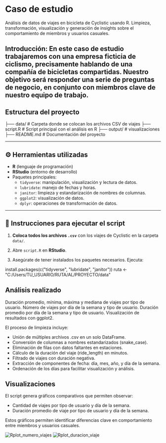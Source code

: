 # Caso de estudio
Análisis de datos de viajes en bicicleta de Cyclistic usando R. Limpieza, transformación, visualización y generación de insights sobre el comportamiento de miembros y usuarios casuales.

## Introducción: En este caso de estudio trabajaremos con una empresa ficticia de ciclismo, precisamente hablando de una compañía de bicicletas compartidas. Nuestro objetivo será responder una serie de preguntas de negocio, en conjunto con miembros clave de nuestro equipo de trabajo.

## Estructura del proyecto

├── data/ # Carpeta donde se colocan los archivos CSV de viajes
├── script.R # Script principal con el análisis en R
├── output/ # visualizaciones
├── README.md # Documentación del proyecto


---

## ⚙️ Herramientas utilizadas

- **R** (lenguaje de programación)
- **RStudio** (entorno de desarrollo)
- Paquetes principales:
  - `tidyverse`: manipulación, visualización y lectura de datos.
  - `lubridate`: manejo de fechas y horas.
  - `janitor`: limpieza y estandarización de nombres de columnas.
  - `ggplot2`: visualización de datos.
  - `dplyr`: operaciones de transformación de datos.

---

## 🚀 Instrucciones para ejecutar el script

1. **Coloca todos los archivos `.csv`** con los viajes de Cyclistic en la carpeta `data/`.

2. Abre `script.R` en **RStudio**.

3. Asegúrate de tener instalados los paquetes necesarios. Ejecuta:

install.packages(c("tidyverse", "lubridate", "janitor"))
ruta <- "C:/Users/TU_USUARIO/RUTA/AL/PROYECTO/data"

## Análisis realizado
Duración promedio, mínima, máxima y mediana de viajes por tipo de usuario.
Número de viajes por día de la semana y tipo de usuario.
Duración promedio por día de la semana y tipo de usuario.
Visualización de resultados con ggplot2.

El proceso de limpieza incluye:

- Unión de múltiples archivos .csv en un solo DataFrame.
- Conversión de columnas a nombres estandarizados (snake_case).
- Eliminación de filas con datos faltantes en estaciones.
- Cálculo de la duración del viaje (ride_length) en minutos.
- Filtrado de viajes con duración negativa.
- Extracción de componentes de fecha: día, mes, año, y día de la semana.
- Ordenación de los días para facilitar visualización y análisis.

## Visualizaciones

El script genera gráficos comparativos que permiten observar:

- Cantidad de viajes por tipo de usuario y día de la semana.
- Duración promedio de viaje por tipo de usuario y día de la semana.

Estos gráficos permiten identificar diferencias clave en comportamiento entre miembros y usuarios casuales.

![Rplot_numero_viajes](https://github.com/user-attachments/assets/23145a3c-01d0-418c-829f-c26739cb3301)
![Rplot_duracion_viaje](https://github.com/user-attachments/assets/d982f6d3-eb48-4fc0-a6a6-4c95332f79d2)

